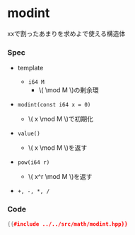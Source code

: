 # modint

xxで割ったあまりを求めよで使える構造体

### Spec

- template
  - `i64 M`
    - \\( \mod M \\)の剰余環

- `modint(const i64 x = 0)`
  - \\( x \mod M \\)で初期化

- `value()`
  - \\( x \mod M \\)を返す

- `pow(i64 r)`
  - \\( x^r \mod M \\)を返す

- `+, -, *, /`


### Code

```cpp
{{#include ../../src/math/modint.hpp}}
```
